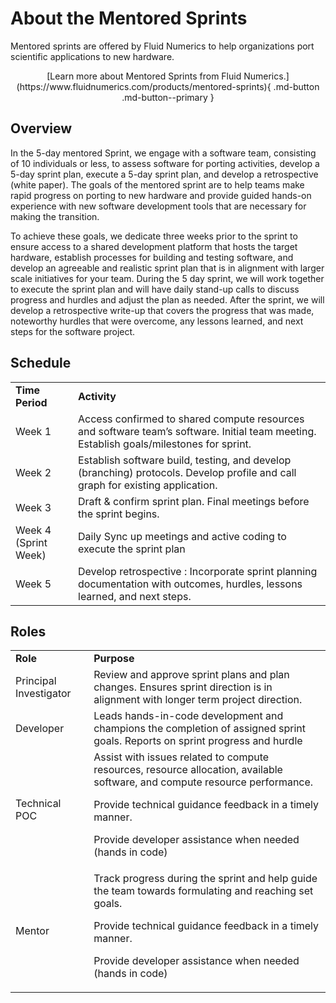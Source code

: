 # About the Mentored Sprints
Mentored sprints are offered by Fluid Numerics to help organizations port scientific applications to new hardware. 

<center>
[Learn more about Mentored Sprints from Fluid Numerics.](https://www.fluidnumerics.com/products/mentored-sprints){ .md-button .md-button--primary }
</center>

## Overview

In the 5-day mentored Sprint, we engage with a software team, consisting of 10 individuals or less, to assess software for porting activities, develop a 5-day sprint plan, execute a 5-day sprint plan, and develop a retrospective (white paper). The goals of the mentored sprint are to help teams make rapid progress on porting to new hardware and provide guided hands-on experience with new software development tools that are necessary for making the transition. 

To achieve these goals, we dedicate three weeks prior to the sprint to ensure access to a shared development platform that hosts the target hardware, establish processes for building and testing software, and develop an agreeable and realistic sprint plan that is in alignment with larger scale initiatives for your team. During the 5 day sprint, we will work together to execute the sprint plan and will have daily stand-up calls to discuss progress and hurdles and adjust the plan as needed. After the sprint, we will develop a retrospective write-up that covers the progress that was made, noteworthy hurdles that were overcome, any lessons learned, and next steps for the software project.

## Schedule


<table>
  <tr>
   <td><strong>Time Period</strong>
   </td>
   <td><strong>Activity</strong>
   </td>
  </tr>
  <tr>
   <td>Week 1
   </td>
   <td>Access confirmed to shared compute resources and software team’s software. Initial team meeting. Establish goals/milestones for sprint.
   </td>
  </tr>
  <tr>
   <td>Week 2
   </td>
   <td>Establish software build, testing, and develop (branching) protocols. Develop profile and call graph for existing application.
   </td>
  </tr>
  <tr>
   <td>Week 3
   </td>
   <td>Draft & confirm sprint plan. Final meetings before the sprint begins.
   </td>
  </tr>
  <tr>
   <td>Week 4 (Sprint Week)
   </td>
   <td>Daily Sync up meetings and active coding to execute the sprint plan
   </td>
  </tr>
  <tr>
   <td>Week 5
   </td>
   <td>Develop retrospective : Incorporate sprint planning documentation with outcomes, hurdles, lessons learned, and next steps.
   </td>
  </tr>
</table>

## Roles


<table>
  <tr>
   <td><strong>Role</strong>
   </td>
   <td><strong>Purpose</strong>
   </td>
  </tr>
  <tr>
   <td>Principal Investigator
   </td>
   <td>Review and approve sprint plans and plan changes. Ensures sprint direction is in alignment with longer term project direction.
   </td>
  </tr>
  <tr>
   <td>Developer
   </td>
   <td>Leads hands-in-code development and champions the completion of assigned sprint goals. Reports on sprint progress and hurdle
   </td>
  </tr>
  <tr>
   <td>Technical POC
   </td>
   <td>Assist with issues related to compute resources, resource allocation, available software, and compute resource performance.
<p>
Provide technical guidance feedback in a timely manner.
<p>
Provide developer assistance when needed (hands in code)
   </td>
  </tr>
  <tr>
   <td>Mentor
   </td>
   <td>Track progress during the sprint and help guide the team towards formulating and reaching set goals.
<p>
Provide technical guidance feedback in a timely manner.
<p>
Provide developer assistance when needed (hands in code)
   </td>
  </tr>
</table>

